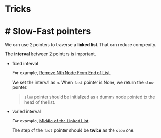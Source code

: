 #  Tricks

# #  Slow-Fast pointers

We can use 2 pointers to traverse a **linked list**. That can reduce complexity.

The **interval** between 2 pointers is important.

- fixed interval
    
    For example, [Remove Nth Node From End of List](https://leetcode.com/problems/remove-nth-node-from-end-of-list/). 
    
    We set the interval as `n`. When `fast` pointer is None, we return the `slow` pointer. 
    
    > `slow` pointer should be initialized as a dummy node pointed to the head of the list.

- varied interval

    For example, [Middle of the Linked List](https://leetcode.com/problems/middle-of-the-linked-list/).

    The step of the `fast` pointer should be **twice** as the `slow` one.